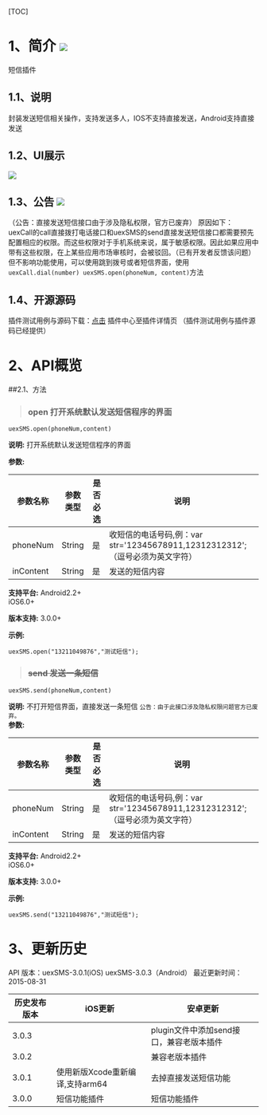 [TOC]
# 1、简介 [![](http://appcan-download.oss-cn-beijing.aliyuncs.com/%E5%85%AC%E6%B5%8B%2Fgf.png)]()
短信插件
## 1.1、说明
封装发送短信相关操作，支持发送多人，IOS不支持直接发送，Android支持直接发送
## 1.2、UI展示
![](http://newdocx.appcan.cn/docximg/151359l2015u6d7t.jpg)
## 1.3、公告 [![](http://appcan-download.oss-cn-beijing.aliyuncs.com/%E5%85%AC%E6%B5%8B%2Fnew.gif)]() 
（公告：直接发送短信接口由于涉及隐私权限，官方已废弃）
 原因如下：
    uexCall的call直接拨打电话接口和uexSMS的send直接发送短信接口都需要预先配置相应的权限。而这些权限对于手机系统来说，属于敏感权限。因此如果应用中带有这些权限，在上某些应用市场审核时，会被驳回。（已有开发者反馈该问题）但不影响功能使用，可以使用跳到拨号或者短信界面，使用`uexCall.dial(number) uexSMS.open(phoneNum, content)`方法
    
## 1.4、开源源码
插件测试用例与源码下载：[点击](http://plugin.appcan.cn/details.html?id=188_index) 插件中心至插件详情页 （插件测试用例与插件源码已经提供）

# 2、API概览
##2.1、方法

> ### open 打开系统默认发送短信程序的界面

`uexSMS.open(phoneNum,content)`	

**说明:**
打开系统默认发送短信程序的界面

**参数:**

| 参数名称 | 参数类型  | 是否必选  |  说明 |
| ------------ | ------------ | ------------ | ------------ |
| phoneNum| String  | 是  |  收短信的电话号码,例：var str='12345678911,12312312312';（逗号必须为英文字符）|
| inContent| String  | 是  | 发送的短信内容|

**支持平台:**
Android2.2+					
iOS6.0+	

**版本支持:**
3.0.0+

**示例:**

```
uexSMS.open("13211049876","测试短信");
```

> ### ~~send 发送一条短信~~		

`uexSMS.send(phoneNum,content)`	

**说明:**
不打开短信界面，直接发送一条短信 
`公告：由于此接口涉及隐私权限问题官方已废弃。`				
**参数:**

| 参数名称 | 参数类型  | 是否必选  |  说明 |
| ------------ | ------------ | ------------ | ------------ |
| phoneNum| String  | 是  |  收短信的电话号码,例：var str='12345678911,12312312312';（逗号必须为英文字符）|
| inContent| String  | 是  | 发送的短信内容|

**支持平台:**
Android2.2+					
iOS6.0+	

**版本支持:**
3.0.0+	

**示例:**

```
uexSMS.send("13211049876","测试短信");
```

# 3、更新历史
API 版本：uexSMS-3.0.1(iOS) uexSMS-3.0.3（Android）
最近更新时间：2015-08-31

|  历史发布版本 | iOS更新  | 安卓更新  |
| ------------ | ------------ | ------------ |
| 3.0.3  |    | plugin文件中添加send接口，兼容老版本插件| 
| 3.0.2  |    | 兼容老版本插件| 
| 3.0.1  | 使用新版Xcode重新编译,支持arm64  | 去掉直接发送短信功能|
| 3.0.0  | 短信功能插件  | 短信功能插件|
